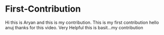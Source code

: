# First-Contribution
Hi this is Aryan and this is my contribution.
This is my first contribution
hello anuj thanks for this video. Very Helpful
this is basit...my contribution
